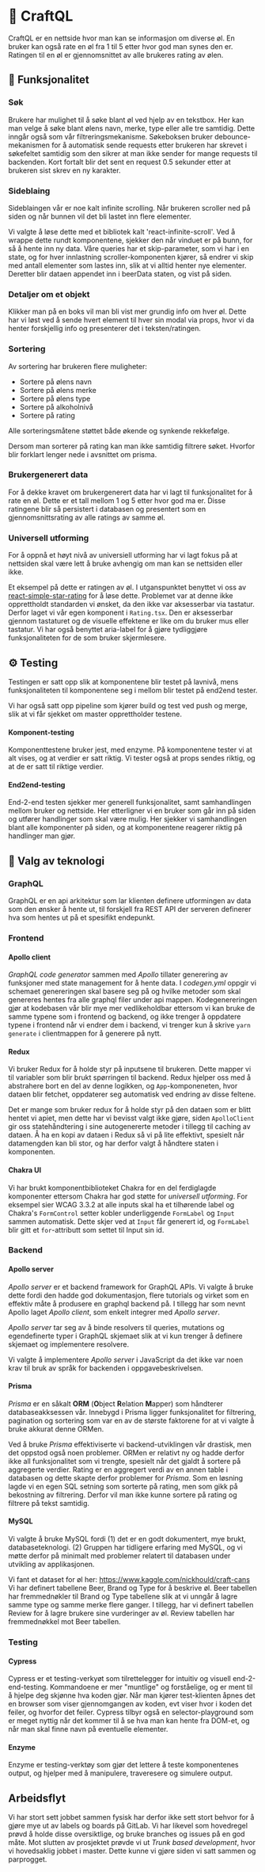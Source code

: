# 🍺 CraftQL

CraftQL er en nettside hvor man kan se informasjon om diverse øl. En bruker kan også rate en øl fra 1 til 5 etter hvor god man synes den er. Ratingen til en øl er gjennomsnittet av alle brukeres rating av ølen.

## 🔨 Funksjonalitet

### Søk

Brukere har mulighet til å søke blant øl ved hjelp av en tekstbox. Her kan man velge å søke blant ølens navn, merke, type eller alle tre samtidig. Dette inngår også som vår filtreringsmekanisme. Søkeboksen bruker debounce-mekanismen for å automatisk sende requests etter brukeren har skrevet i søkefeltet samtidig som den sikrer at man ikke sender for mange requests til backenden. Kort fortalt blir det sent en request 0.5 sekunder etter at brukeren sist skrev en ny karakter.

### Sideblaing

Sideblaingen vår er noe kalt infinite scrolling. Når brukeren scroller ned på siden og når bunnen vil det bli lastet inn flere elementer.

Vi valgte å løse dette med et bibliotek kalt 'react-infinite-scroll'. Ved å wrappe dette rundt komponentene, sjekker den når vinduet er på bunn, for så å hente inn ny data. Våre queries har et skip-parameter, som vi har i en state, og for hver innlastning scroller-komponenten kjører, så endrer vi skip med antall elementer som lastes inn, slik at vi alltid henter nye elementer. Deretter blir dataen appendet inn i beerData staten, og vist på siden.

### Detaljer om et objekt

Klikker man på en boks vil man bli vist mer grundig info om hver øl.
Dette har vi løst ved å sende hvert element til hver sin modal via props, hvor vi da henter forskjellig info og presenterer det i teksten/ratingen.

### Sortering

Av sortering har brukeren flere muligheter:

-   Sortere på ølens navn
-   Sortere på ølens merke
-   Sortere på ølens type
-   Sortere på alkoholnivå
-   Sortere på rating

Alle sorteringsmåtene støttet både økende og synkende rekkefølge.

Dersom man sorterer på rating kan man ikke samtidig filtrere søket. Hvorfor blir forklart lenger nede i avsnittet om prisma.

### Brukergenerert data

For å dekke kravet om brukergenerert data har vi lagt til funksjonalitet for å rate en øl. Dette er et tall mellom 1 og 5 etter hvor god ma er. Disse ratingene blir så persistert i databasen og presentert som en gjennomsnittsrating av alle ratings av samme øl.

### Universell utforming

For å oppnå et høyt nivå av universiell utforming har vi lagt fokus på at nettsiden skal være lett å bruke avhengig om man kan se nettsiden eller ikke.

Et eksempel på dette er ratingen av øl. I utganspunktet benyttet vi oss av [react-simple-star-rating](https://www.npmjs.com/package/react-simple-star-rating) for å løse dette. Problemet var at denne ikke opprettholdt standarden vi ønsket, da den ikke var aksesserbar via tastatur. Derfor laget vi vår egen komponent i `Rating.tsx`. Den er aksesserbar gjennom tastaturet og de visuelle effektene er like om du bruker mus eller tastatur. Vi har også benyttet aria-label for å gjøre tydliggjøre funksjonaliteten for de som bruker skjermlesere.

## ⚙️ Testing

Testingen er satt opp slik at komponentene blir testet på lavnivå, mens funksjonaliteten til komponentene seg i mellom blir testet på end2end tester.

Vi har også satt opp pipeline som kjører build og test ved push og merge, slik at vi får sjekket om master opprettholder testene.

#### Komponent-testing

Komponenttestene bruker jest, med enzyme. På komponentene tester vi at alt vises, og at verdier er satt riktig. Vi tester også at props sendes riktig, og at de er satt til riktige verdier.

#### End2end-testing

End-2-end testen sjekker mer generell funksjonalitet, samt samhandlingen mellom bruker og nettside. Her etterligner vi en bruker som går inn på siden og utfører handlinger som skal være mulig. Her sjekker vi samhandlingen blant alle komponenter på siden, og at komponentene reagerer riktig på handlinger man gjør.

## 🧠 Valg av teknologi

### GraphQL

GraphQL er en api arkitektur som lar klienten definere utformingen av data som den ønsker å hente ut, til forskjell fra REST API der serveren definerer hva som hentes ut på et spesifikt endepunkt.

### Frontend

#### Apollo client

_GraphQL code generator_ sammen med _Apollo_ tillater generering av funksjoner med state management for å hente data. I _codegen.yml_ oppgir vi schemaet genereringen skal basere seg på og hvilke metoder som skal genereres hentes fra alle graphql filer under api mappen. Kodegenereringen gjør at kodebasen vår blir mye mer vedlikeholdbar ettersom vi kan bruke de samme typene som i frontend og backend, og ikke trenger å oppdatere typene i frontend når vi endrer dem i backend, vi trenger kun å skrive `yarn generate` i clientmappen for å generere på nytt.

#### Redux

Vi bruker Redux for å holde styr på inputsene til brukeren. Dette mapper vi til variabler som blir brukt spørringen til backend. Redux hjelper oss med å abstrahere bort en del av denne logikken, og `App`-komponeneten, hvor dataen blir fetchet, oppdaterer seg automatisk ved endring av disse feltene.

Det er mange som bruker redux for å holde styr på den dataen som er blitt hentet vi apiet, men dette har vi bevisst valgt ikke gjøre, siden `ApolloClient` gir oss statehåndtering i sine autogenererte metoder i tillegg til caching av dataen. Å ha en kopi av dataen i Redux så vi på lite effektivt, spesielt når datamengden kan bli stor, og har derfor valgt å håndtere staten i komponenten.

#### Chakra UI

Vi har brukt komponentbiblioteket Chakra for en del ferdiglagde komponenter ettersom Chakra har god støtte for _universell utforming_. For eksempel sier WCAG 3.3.2 at alle inputs skal ha et tilhørende label og Chakra's `FormControl` setter kobler underliggende `FormLabel` og `Input` sammen automatisk. Dette skjer ved at `Input` får generert id, og `FormLabel` blir gitt et `for`-attributt som settet til Input sin id.

### Backend

#### Apollo server

_Apollo server_ er et backend framework for GraphQL APIs. Vi valgte å bruke dette fordi den hadde god dokumentasjon, flere tutorials og virket som en effektiv måte å produsere en graphql backend på. I tillegg har som nevnt Apollo laget _Apollo client_, som enkelt integrer med _Apollo server_.

_Apollo server_ tar seg av å binde resolvers til queries, mutations og egendefinerte typer i GraphQL skjemaet slik at vi kun trenger å definere skjemaet og implementere resolvere.

Vi valgte å implementere _Apollo server_ i JavaScript da det ikke var noen krav til bruk av språk for backenden i oppgavebeskrivelsen.

#### Prisma

_Prisma_ er en såkalt **ORM** (**O**bject **R**elation **M**apper) som håndterer databaseakksessen vår. Innebygd i Prisma ligger funksjonalitet for filtrering, pagination og sortering som var en av de største faktorene for at vi valgte å bruke akkurat denne ORMen.

Ved å bruke _Prisma_ effektiviserte vi backend-utviklingen vår drastisk, men det oppstod også noen problemer. ORMen er relativt ny og hadde derfor ikke all funksjonalitet som vi trengte, spesielt når det gjaldt å sortere på aggregerte verdier. Rating er en aggregert verdi av en annen table i databasen og dette skapte derfor problemer for _Prisma_. Som en løsning lagde vi en egen SQL setning som sorterte på rating, men som gikk på bekostning av filtrering. Derfor vil man ikke kunne sortere på rating og filtrere på tekst samtidig.

#### MySQL

Vi valgte å bruke MySQL fordi (1) det er en godt dokumentert, mye brukt, databaseteknologi. (2) Gruppen har tidligere erfaring med MySQL, og vi møtte derfor på minimalt med problemer relatert til databasen under utvikling av applikasjonen.

Vi fant et dataset for øl her: https://www.kaggle.com/nickhould/craft-cans
Vi har definert tabellene Beer, Brand og Type for å beskrive øl. Beer tabellen har fremmednøkler til Brand og Type tabellene slik at vi unngår å lagre samme type og samme merke flere ganger. I tillegg, har vi definert tabellen Review for å lagre brukere sine vurderinger av øl. Review tabellen har fremmednøkkel mot Beer tabellen.

### Testing

#### Cypress

Cypress er et testing-verkyøt som tilrettelegger for intuitiv og visuell end-2-end-testing. Kommandoene er mer "muntlige" og forståelige, og er ment til å hjelpe deg skjønne hva koden gjør. Når man kjører test-klienten åpnes det en browser som viser gjennomgangen av koden, evt viser hvor i koden det feiler, og hvorfor det feiler. Cypress tilbyr også en selector-playground som er meget nyttig når det kommer til å se hva man kan hente fra DOM-et, og når man skal finne navn på eventuelle elementer.

#### Enzyme

Enzyme er testing-verktøy som gjør det lettere å teste komponentenes output, og hjelper med å manipulere, traveresere og simulere output.

## Arbeidsflyt

Vi har stort sett jobbet sammen fysisk har derfor ikke sett stort behvor for å gjøre mye ut av labels og boards på GitLab. Vi har likevel som hovedregel prøvd å holde disse oversiktlige, og bruke branches og issues på en god måte. Mot slutten av prosjektet prøvde vi ut _Trunk based development_, hvor vi hovedsaklig jobbet i master. Dette kunne vi gjøre siden vi satt sammen og parprogget.

